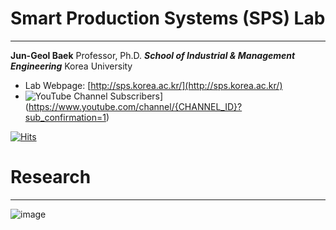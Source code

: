 # Smart Production Systems (SPS) Lab
---

**Jun-Geol Baek**
Professor, Ph.D.
***School of Industrial & Management Engineering***
Korea University

* Lab Webpage: [http://sps.korea.ac.kr/](http://sps.korea.ac.kr/)
* ![YouTube Channel Subscribers](https://img.shields.io/youtube/channel/subscribers/{www.youtube.com/@spslab.1648}?style=social)](https://www.youtube.com/channel/{CHANNEL_ID}?sub_confirmation=1)

[![Hits](https://hits.seeyoufarm.com/api/count/incr/badge.svg?url=https%3A%2F%2Fgithub.com%2FSPS-KoreaUniv&count_bg=%2379C83D&title_bg=%23555555&icon=&icon_color=%23E7E7E7&title=Welcome+to+SPS+Lab&edge_flat=false)](https://hits.seeyoufarm.com)

# Research
---
![image](https://github.com/SPS-KoreaUniv/.github/assets/89930713/06e908f0-ede3-404d-af75-affe67866b06)
